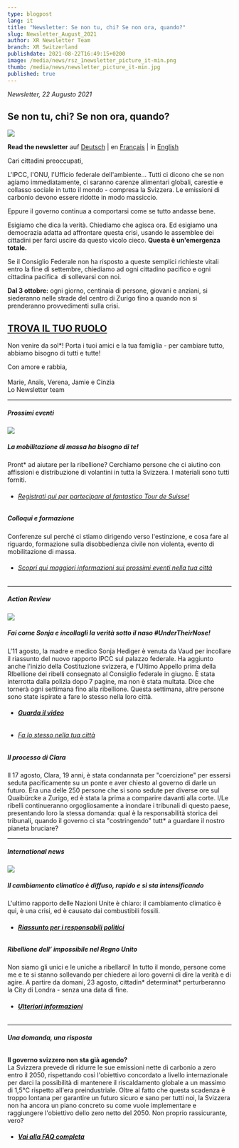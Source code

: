 ```yaml
---
type: blogpost
lang: it
title: "Newsletter: Se non tu, chi? Se non ora, quando?"
slug: Newsletter_August_2021
author: XR Newsletter Team
branch: XR Switzerland
publishdate: 2021-08-22T16:49:15+0200
image: /media/news/rsz_1newsletter_picture_it-min.png
thumb: /media/news/newsletter_picture_it-min.jpg
published: true
---
```

*Newsletter, 22 Augusto 2021*

## **Se non tu, chi? Se non ora, quando?**

![](/media/rsz_1newsletter_picture_it-min.png)

**Read the newsletter** auf [Deutsch](https://www.xrebellion.ch/news/newsletter_august_2021/) | en [Français](https://www.xrebellion.ch/fr/news/newsletter_august_2021/) | in [English](https://www.xrebellion.ch/en/news/newsletter_august_2021/)

Cari cittadini preoccupati,

L'IPCC, l'ONU, l'Ufficio federale dell'ambiente... Tutti ci dicono che se non agiamo immediatamente, ci saranno carenze alimentari globali, carestie e collasso sociale in tutto il mondo - compresa la Svizzera. Le emissioni di carbonio devono essere ridotte in modo massiccio.

Eppure il governo continua a comportarsi come se tutto andasse bene. 

Esigiamo che dica la verità. Chiediamo che agisca ora. Ed esigiamo una democrazia adatta ad affrontare questa crisi, usando le assemblee dei cittadini per farci uscire da questo vicolo cieco. **Questa è un'emergenza totale.**

Se il Consiglio Federale non ha risposto a queste semplici richieste vitali entro la fine di settembre, chiediamo ad ogni cittadino pacifico e ogni cittadina pacifica  di sollevarsi con noi.

**Dal 3 ottobre:** ogni giorno, centinaia di persone, giovani e anziani, si siederanno nelle strade del centro di Zurigo fino a quando non si prenderanno provvedimenti sulla crisi.

## **[TROVA IL TUO RUOLO](https://actionnetwork.org/forms/sign-up-for-the-rebellion-it?link_id=11&can_id=f5ff39a52a10cfb3ba21db1bd7808671&source=email-if-not-you-who-if-not-now-when&email_referrer=email_1265691&email_subject=if-not-you-who-if-not-now-when)**

Non venire da sol*! Porta i tuoi amici e la tua famiglia - per cambiare tutto, abbiamo bisogno di tutti e tutte! 

Con amore e rabbia,\
\
Marie, Anaïs, Verena, Jamie e Cinzia\
Lo Newsletter team

- - -

##### **Prossimi eventi**

![](/media/rsz_tour_de_suisse_fr.png)

##### **La mobilitazione di massa ha bisogno di te!**

Pront* ad aiutare per la ribellione? Cerchiamo persone che ci aiutino con affissioni e distribuzione di volantini in tutta la Svizzera. I materiali sono tutti forniti.

* ###### [Registrati qui per partecipare al fantastico Tour de Suisse!](https://www.xrebellion.ch/act/events/20210817-tour-de-suisse/)

##### **Colloqui e formazione**

Conferenze sul perché ci stiamo dirigendo verso l'estinzione, e cosa fare al riguardo, formazione sulla disobbedienza civile non violenta, evento di mobilitazione di massa. 

* ###### [Scopri qui maggiori informazioni sui prossimi eventi nella tua città](https://www.xrebellion.ch/it/act/events/)

- - -

##### **Action Review**

![](/media/rsz_rsz_dscf9623-min.png)

##### **Fai come Sonja e incollagli la verità sotto il naso #UnderTheirNose!**

L'11 agosto, la madre e medico Sonja Hediger è venuta da Vaud per incollare il riassunto del nuovo rapporto IPCC sul palazzo federale. Ha aggiunto anche l'inizio della Costituzione svizzera, e l'Ultimo Appello prima della RIbellione dei ribelli consegnato al Consiglio federale in giugno. È stata interrotta dalla polizia dopo 7 pagine, ma non è stata multata. Dice che tornerà ogni settimana fino alla ribellione. Questa settimana, altre persone sono state ispirate a fare lo stesso nella loro città. 

* ###### **[Guarda il video](https://www.facebook.com/XRSwitzerland/videos/173493621516933)**
* ###### [Fa lo stesso nella tua città](https://drive.google.com/drive/folders/1O6doYNia9PjdZgFdY8Z2cV4co240s4-A)

##### **Il processo di Clara**

Il 17 agosto, Clara, 19 anni, è stata condannata per "coercizione" per essersi seduta pacificamente su un ponte e aver chiesto al governo di darle un futuro. Era una delle 250 persone che si sono sedute per diverse ore sul Quaibürcke a Zurigo, ed è stata la prima a comparire davanti alla corte. I/Le ribelli continueranno orgogliosamente a inondare i tribunali di questo paese, presentando loro la stessa domanda: qual è la responsabilità storica dei tribunali, quando il governo ci sta "costringendo" tutt* a guardare il nostro pianeta bruciare?

- - -

##### **International news**

![](/media/featured-image-next-uk-rebellion.jpeg)

##### **Il cambiamento climatico è diffuso, rapido e si sta intensificando**

L'ultimo rapporto delle Nazioni Unite è chiaro: il cambiamento climatico è qui, è una crisi, ed è causato dai combustibili fossili.

* ###### **[Riassunto per i responsabili politici](https://www.ipcc.ch/report/sixth-assessment-report-working-group-i/)**

##### **Ribellione dell’ impossibile nel Regno Unito**

Non siamo gli unici e le uniche a ribellarci! In tutto il mondo, persone come me e te si stanno sollevando per chiedere ai loro governi di dire la verità e di agire. A partire da domani, 23 agosto, cittadin\* determinat\* perturberanno  la City di Londra - senza una data di fine.

* ###### **[Ulteriori informazioni](https://extinctionrebellion.uk/next-uk-rebellion/)**

- - -

###### **Una domanda, una risposta**

**Il governo svizzero non sta già agendo?**\
La Svizzera prevede di ridurre le sue emissioni nette di carbonio a zero entro il 2050, rispettando così l'obiettivo concordato a livello internazionale per darci la possibilità di mantenere il riscaldamento globale a un massimo di 1,5°C rispetto all'era preindustriale. Oltre al fatto che questa scadenza è troppo lontana per garantire un futuro sicuro e sano per tutti noi, la Svizzera non ha ancora un piano concreto su come vuole implementare e raggiungere l'obiettivo dello zero netto del 2050. Non proprio rassicurante, vero?

* ###### **[Vai alla FAQ completa](https://www.xrebellion.ch/it/about/faq/)**